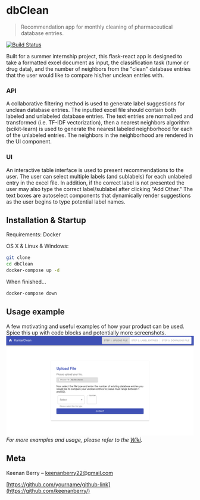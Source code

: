 # dbClean
> Recommendation app for monthly cleaning of pharmaceutical database entries.

[![Build Status][travis-image]][travis-url]

Built for a summer internship project, this flask-react app is designed to take a formatted excel document as input, the classification task (tumor or drug data), and the number of neighbors from the "clean" database entries that the user would like to compare his/her unclean entries with.

### API
A collaborative filtering method is used to generate label suggestions for unclean database entries. The inputted excel file should contain both labeled and unlabeled database entries. The text entries are normalized and transformed (i.e. TF-IDF vectorization), then a nearest neighbors algorithm (scikit-learn) is used to generate the nearest labeled neighborhood for each of the unlabeled entries. The neighbors in the neighborhood are rendered in the UI component. 

### UI
An interactive table interface is used to present recommendations to the user. The user can select multiple labels (and sublabels) for each unlabeled entry in the excel file. In addition, if the correct label is not presented the user may also type the correct label/sublabel after clicking "Add Other." The text boxes are autoselect components that dynamically render suggestions as the user begins to type potential label names.

## Installation & Startup

Requirements: Docker

OS X & Linux & Windows:

```sh
git clone
cd dbClean
docker-compose up -d
```

When finished...

```sh
docker-compose down
```

## Usage example

A few motivating and useful examples of how your product can be used. Spice this up with code blocks and potentially more screenshots.
![](upload.png)
_For more examples and usage, please refer to the [Wiki][wiki]._


## Meta

Keenan Berry – keenanberry22@gmail.com

[https://github.com/yourname/github-link](https://github.com/keenanberry/)

<!-- Markdown link & img dfn's -->
[travis-image]: https://img.shields.io/travis/dbader/node-datadog-metrics/master.svg?style=flat-square
[travis-url]: https://travis-ci.com/keenanberry/dbClean
[wiki]: https://github.com/yourname/yourproject/wiki
